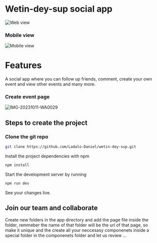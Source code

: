 # Wetin-dey-sup social app
![Web view](https://github.com/Ladalo-Daniel/wetin-dey-sup/assets/126448876/5ece8b67-eb63-4c47-9a6d-9cacafa1c234)


### Mobile view

![Mobile view](https://github.com/Ladalo-Daniel/wetin-dey-sup/assets/126448876/1d0bab78-c74c-4976-9159-32758d50fcb2)

# Features

A social app where you can follow up friends, comment, create your own event and view other events and many more.

### Create event page

![IMG-20231011-WA0029](https://github.com/Ladalo-Daniel/wetin-dey-sup/assets/126448876/9dac4bd0-9530-4dbe-9835-8bee910dec96)

## Steps to create the project

### Clone the git repo

```sh
git clone https://github.com/Ladalo-Daniel/wetin-dey-sup.git
```

Install the project dependencies with npm

```sh
npm install
```

Start the development server by running

```sh
npm run dev
```

See your changes live.

## Join our team and collaborate

Create new folders in the app directory and add the page file inside the folder, remmeber the name of that folder will be the url of that page, so make it unique and the create all your neccesasy componenets inside a special folder in the componenets folder and let us review ...
